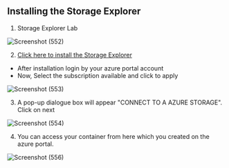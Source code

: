 ## Installing the Storage Explorer

1. Storage Explorer Lab 

![Screenshot (552)](https://user-images.githubusercontent.com/46487696/98577232-a79cf700-22e1-11eb-9f75-5b5fbce5d229.png)

2.  [Click here to install the Storage Explorer](https://azure.microsoft.com/en-in/features/storage-explorer/)

  * After installation login by your azure portal account
  * Now, Select the subscription available and click to apply
  
 ![Screenshot (553)](https://user-images.githubusercontent.com/46487696/98577550-1f6b2180-22e2-11eb-9c91-4fd74192da00.png)
 
3. A pop-up dialogue box will appear "CONNECT TO A AZURE STORAGE". Click on next 

![Screenshot (554)](https://user-images.githubusercontent.com/46487696/98577798-7cff6e00-22e2-11eb-9e89-24b2f3051cb9.png)

4. You can access your container from here which you created on the azure portal.

![Screenshot (556)](https://user-images.githubusercontent.com/46487696/98577880-956f8880-22e2-11eb-9043-65ef9e872b7e.png)

